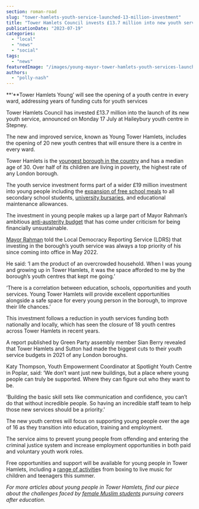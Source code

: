 ```yaml
---
section: roman-road
slug: "tower-hamlets-youth-service-launched-13-million-investment"
title: "Tower Hamlets Council invests £13.7 million into new youth service"
publicationDate: "2023-07-19"
categories: 
  - "local"
  - "news"
  - "social"
tags: 
  - "news"
featuredImage: "/images/young-mayor-tower-hamlets-youth-services-launch.jpg"
authors: 
  - "polly-nash"
---
```


**‘**Tower Hamlets Young’ will see the opening of a youth centre in every ward, addressing years of funding cuts for youth services 

Tower Hamlets Council has invested £13.7 million into the launch of its new youth service, announced on Monday 17 July at Haileybury youth centre in Stepney. 

The new and improved service, known as Young Tower Hamlets, includes the opening of 20 new youth centres that will ensure there is a centre in every ward. 

Tower Hamlets is the [youngest borough in the country](https://romanroadlondon.com/tower-hamlets-youngest-population-uk-borough/) and has a median age of 30. Over half of its children are living in poverty, the highest rate of any London borough. 

The youth service investment forms part of a wider £19 million investment into young people including the [expansion of free school meals](https://romanroadlondon.com/free-school-meals-secondary-schools-tower-hamlets-first-borough/) to all secondary school students, [university bursaries](https://romanroadlondon.com/tower-hamlets-council-launches-mayor-university-bursary-award/), and educational maintenance allowances.  

The investment in young people makes up a large part of Mayor Rahman’s ambitious [anti-austerity budget](https://romanroadlondon.com/mayor-rahman-budget-2023-aspire/) that has come under criticism for being financially unsustainable. 

[Mayor Rahman](https://romanroadlondon.com/mayor-lutfur-rahman-tower-hamlets-interview/) told the Local Democracy Reporting Service (LDRS) that investing in the borough’s youth service was always a top priority of his since coming into office in May 2022. 

He said: ‘I am the product of an overcrowded household. When I was young and growing up in Tower Hamlets, it was the space afforded to me by the borough’s youth centres that kept me going.’

‘There is a correlation between education, schools, opportunities and youth services. Young Tower Hamlets will provide excellent opportunities alongside a safe space for every young person in the borough, to improve their life chances.’ 

This investment follows a reduction in youth services funding both nationally and locally, which has seen the closure of 18 youth centres across Tower Hamlets in recent years.

A report published by Green Party assembly member Sian Berry revealed that Tower Hamlets and Sutton had made the biggest cuts to their youth service budgets in 2021 of any London boroughs.  

Katy Thompson, Youth Empowerment Coordinator at Spotlight Youth Centre in Poplar, said: ‘We don’t want just new buildings, but a place where young people can truly be supported. Where they can figure out who they want to be.

‘Building the basic skill sets like communication and confidence, you can’t do that without incredible people. So having an incredible staff team to help those new services should be a priority.’

The new youth centres will focus on supporting young people over the age of 16 as they transition into education, training and employment. 

The service aims to prevent young people from offending and entering the criminal justice system and increase employment opportunities in both paid and voluntary youth work roles.

Free opportunities and support will be available for young people in Tower Hamlets, including a [range of activitie](https://www.towerhamlets.gov.uk/News_events/Events/Summer_events.aspx)s from boxing to live music for children and teenagers this summer. 

_For more articles about young people in Tower Hamlets, find our piece about the challenges faced by_ [_female Muslim students_](https://romanroadlondon.com/female-muslim-students-educational-empowerment-tower-hamlets-schools/) _pursuing careers after education._ 


